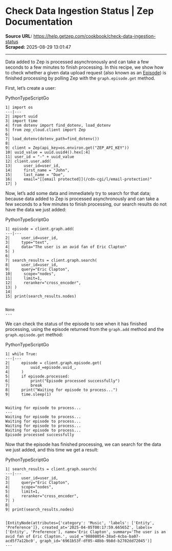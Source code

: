 # Check Data Ingestion Status | Zep Documentation

**Source URL:** https://help.getzep.com/cookbook/check-data-ingestion-status  
**Scraped:** 2025-08-29 13:01:47

---

Data added to Zep is processed asynchronously and can take a few seconds to a few minutes to finish processing. In this recipe, we show how to check whether a given data upload request (also known as an [Episode](/graphiti/graphiti/adding-episodes)) is finished processing by polling Zep with the `graph.episode.get` method.

First, let’s create a user:

PythonTypeScriptGo
    
    
    1| import os  
    ---|---  
    2| import uuid  
    3| import time  
    4| from dotenv import find_dotenv, load_dotenv  
    5| from zep_cloud.client import Zep  
    6|   
    7| load_dotenv(dotenv_path=find_dotenv())  
    8|   
    9| client = Zep(api_key=os.environ.get("ZEP_API_KEY"))  
    10| uuid_value = uuid.uuid4().hex[:4]  
    11| user_id = "-" + uuid_value  
    12| client.user.add(  
    13|     user_id=user_id,  
    14|     first_name = "John",  
    15|     last_name = "Doe",  
    16|     email="[[email protected]](/cdn-cgi/l/email-protection)"  
    17| )  
  
Now, let’s add some data and immediately try to search for that data; because data added to Zep is processed asynchronously and can take a few seconds to a few minutes to finish processing, our search results do not have the data we just added:

PythonTypeScriptGo
    
    
    1| episode = client.graph.add(  
    ---|---  
    2|     user_id=user_id,  
    3|     type="text",   
    4|     data="The user is an avid fan of Eric Clapton"  
    5| )  
    6|   
    7| search_results = client.graph.search(  
    8|     user_id=user_id,  
    9|     query="Eric Clapton",  
    10|     scope="nodes",  
    11|     limit=1,  
    12|     reranker="cross_encoder",  
    13| )  
    14|   
    15| print(search_results.nodes)  
      
    
    None  
    ---  
  
We can check the status of the episode to see when it has finished processing, using the episode returned from the `graph.add` method and the `graph.episode.get` method:

PythonTypeScriptGo
    
    
    1| while True:  
    ---|---  
    2|     episode = client.graph.episode.get(  
    3|         uuid_=episode.uuid_,  
    4|     )  
    5|     if episode.processed:  
    6|         print("Episode processed successfully")  
    7|         break  
    8|     print("Waiting for episode to process...")  
    9|     time.sleep(1)  
      
    
    Waiting for episode to process...  
    ---  
    Waiting for episode to process...  
    Waiting for episode to process...  
    Waiting for episode to process...  
    Waiting for episode to process...  
    Episode processed successfully  
  
Now that the episode has finished processing, we can search for the data we just added, and this time we get a result:

PythonTypeScriptGo
    
    
    1| search_results = client.graph.search(  
    ---|---  
    2|     user_id=user_id,  
    3|     query="Eric Clapton",  
    4|     scope="nodes",  
    5|     limit=1,  
    6|     reranker="cross_encoder",  
    7| )  
    8|   
    9| print(search_results.nodes)  
      
    
    [EntityNode(attributes={'category': 'Music', 'labels': ['Entity', 'Preference']}, created_at='2025-04-05T00:17:59.66565Z', labels=['Entity', 'Preference'], name='Eric Clapton', summary='The user is an avid fan of Eric Clapton.', uuid_='98808054-38ad-4cba-ba07-acd5f7a12bc0', graph_id='6961b53f-df05-48bb-9b8d-b2702dd72045')]  
    ---
